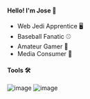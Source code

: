 #### Hello! I'm Jose 🦔
- Web Jedi Apprentice 🖥
- Baseball Fanatic ⚾️ 
- Amateur Gamer 👾
- Media Consumer 🎥

#### Tools 🛠

![image](https://user-images.githubusercontent.com/83281328/144599337-ab14db02-344b-4116-995c-658d6b851661.png)
![image](https://user-images.githubusercontent.com/83281328/144599369-4c3f494b-d7f7-4dad-9b70-5d8837c28c0f.png)


<!---
josejbracho/josejbracho is a ✨ special ✨ repository because its `README.md` (this file) appears on your GitHub profile.
You can click the Preview link to take a look at your changes.
--->

